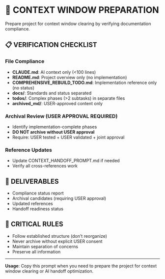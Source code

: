 # 🧹 CONTEXT WINDOW PREPARATION

Prepare project for context window clearing by verifying documentation compliance.

## 📋 VERIFICATION CHECKLIST

### **File Compliance**
- **CLAUDE.md**: AI context only (<100 lines)
- **README.md**: Project overview only (no implementation)
- **COMPREHENSIVE_REBUILD_TODO.md**: Implementation reference only (no status)
- **docs/**: Standards and status separated
- **todos/**: Complex phases (>2 subtasks) in separate files
- **archived_md/**: USER-approved content only

### **Archival Review (USER APPROVAL REQUIRED)**
- Identify implementation-complete phases
- **DO NOT archive without USER approval**
- Require: USER tested + USER validated + joint approval

### **Reference Updates**
- Update CONTEXT_HANDOFF_PROMPT.md if needed
- Verify all cross-references work

## 🎯 DELIVERABLES
- Compliance status report
- Archival candidates (requiring USER approval)
- Updated references
- Handoff readiness status

## 🚨 CRITICAL RULES
- Follow established structure (don't reorganize)
- Never archive without explicit USER consent
- Maintain separation of concerns
- Preserve all information

---

**Usage**: Copy this prompt when you need to prepare the project for context window clearing or AI handoff optimization.